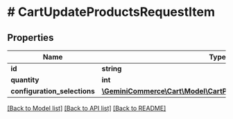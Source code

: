 # # CartUpdateProductsRequestItem


## Properties 


Name | Type | Description | Notes
------------ | ------------- | ------------- | -------------
**id**| **string** |   | [optional]
**quantity**| **int** |   | [optional]
**configuration_selections**| [**\GeminiCommerce\Cart\Model\CartProductConfigurationSelection[]**](CartProductConfigurationSelection.md) |   | [optional]


[[Back to Model list]](../../README.md#models) [[Back to API list]](../../README.md#endpoints) [[Back to README]](../../README.md)

